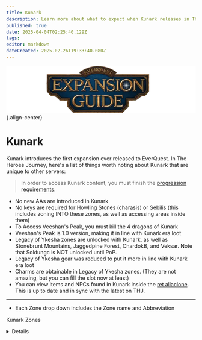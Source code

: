 ```yaml
---
title: Kunark
description: Learn more about what to expect when Kunark releases in The Heroes' Journey
published: true
date: 2025-04-04T02:25:40.129Z
tags: 
editor: markdown
dateCreated: 2025-02-26T19:33:40.080Z
---
```


![expansionguidebanner.webp](/expansionguidebanner.webp){.align-center}

# Kunark


Kunark introduces the first expansion ever released to EverQuest. In The Heroes Journey, here's a list of things worth noting about Kunark that are unique to other servers:

> In order to access Kunark content, you must finish the [progression requirements](/progression/).

- No new AAs are introduced in Kunark
- No keys are required for Howling Stones (charasis) or Sebilis (this includes zoning INTO these zones, as well as accessing areas inside them)
- To Access Veeshan's Peak, you must kill the 4 dragons of Kunark
- Veeshan's Peak is 1.0 version, making it in line with Kunark era loot
- Legacy of Ykesha zones are unlocked with Kunark, as well as Stonebrunt Mountains, Jaggedpine Forest, ChardokB, and Veksar. Note that Soldungc is NOT unlocked until PoP.
- Legacy of Ykesha gear was reduced to put it more in line with Kunark era loot
- Charms are obtainable in Legacy of Ykesha zones. (They are not amazing, but you can fill the slot now at least)
- You can view items and NPCs found in Kunark inside the [ret allaclone](<https://retributioneq.com/allaclone/?a=zone_era&era=kunark>). This is up to date and in sync with the latest on THJ.

---
- Each Zone drop down includes the Zone name and Abbreviation

Kunark Zones <details title="Kunark zones">
  
You're absolutely right — those are **Velious** zones, not **Kunark**. Let me help you clean that up. Here's a corrected version of your section, properly labeling the **Velious** zones and replacing them with actual **Kunark zones** for the Kunark list.

---

### Kunark Zones  
<details title="Kunark zones">

- **Burning Woods** - BW  
- **Chardok** - Chardok  
- **City of Mist** - CoM  
- **Dreadlands** - DL  
- **Emerald Jungle** - EJ  
- **Howling Stones (Charasis)** - HS  
- **Karnor's Castle** - KC  
- **Kaesora** - Kaesora  
- **Kurn's Tower** - Kurn  
- **Lake of Ill Omen** - LoIO  
- **Old Sebilis** - Seb  
- **Skyfire Mountains** - SF  
- **Swamp of No Hope** - Swamp  
- **The Field of Bone** - FoB  
- **The Frontier Mountains** - FM  
- **The Overthere** - OT  
- **The Warsliks Woods** - WW  
- **Timorous Deep** - TD  
- **Trakanon's Teeth** - TT  
- **Veeshan's Peak** - VP  

</details>

Legacy of Ykesha zones<details title="Legacy of Ykesha zones">
- **Crypt of Nadox** - CoN
- **Dulak's Harbor** - Dulak's
- **Gulf of Gunthak** - Gunthak
- **Hate's Fury, The Scorned Maiden** - HF
- **Torgiran Mines** - TM
- **Veksar** - Vek
</details>

Others <details title="Other zones">
- ChardokB (Halls of Betrayal) – ChardokB or HoB
- Jaggedpine Forest – JP
- Stonebrunt Mountains – SB
</details>

# Notable bosses
 ## Bosses to kill for Velious Unlock
- [Severilous](https://wiki.project1999.com/Severilous)
- [Talendor](https://wiki.project1999.com/Talendor)
- [Gorenaire](https://wiki.project1999.com/Gorenaire)
- [Trakanon](https://wiki.project1999.com/Trakanon)

## General Raid bosses

#### Chardok
- [Prince Selrach Di'zok](https://wiki.project1999.com/Prince_Selrach_Di%27zok)
- [Overking Bathezid](https://wiki.project1999.com/Overking_Bathezid)
- [Queen Velazul Di'zok](https://wiki.project1999.com/Queen_Velazul_Di%27zok)

#### Karnor's Castle
- [Venril Sathir](https://wiki.project1999.com/Venril_Sathir)

#### Timorous Deep
- [Faydedar](https://wiki.project1999.com/Faydedar)

#### Veeshan's Peak
- [Druushk](https://wiki.project1999.com/Druushk)
- [Hoshkar](https://wiki.project1999.com/Hoshkar)
- [Nexona](https://wiki.project1999.com/Nexona)
- [Phara Dar](https://wiki.project1999.com/Phara_Dar)
- [Silverwing](https://wiki.project1999.com/Silverwing)
- [Xygoz](https://wiki.project1999.com/Xygoz)

# Notable Quests
[Epic Quests](/equipment-guide/epics)
# Notable items
[P99 clicky list](https://wiki.project1999.com/Clickies)

---

![pagebreak6.webp](/pagebreak6.webp){.align-center}